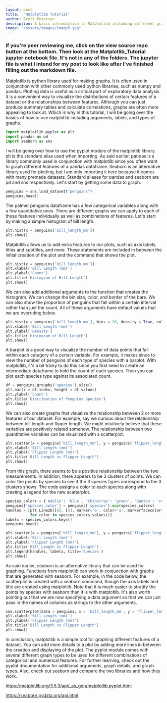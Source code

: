 ```yaml
---
layout: post
title:  "Matplotlib Tutorial"
author: Brett Pedersen
description: A basic introduction to Matplotlib including different graphs, arguments, and use with other libraries   
image: "/assets/images/image5.jpg"
---
```


### If you're peer reviewing me, click on the view source repo button at the bottom. Then look at the Matplotlib_Tutorial jupyter notebook file. It's not in any of the folders. The jupyter file is what I intend for my post to look like after I've finished filling out the markdown file.

Matplotlib is python library used for making graphs. It is often used in conjunction with other commonly used python libraries, such as numpy and pandas. Plotting data is useful as a critical part of exploratory data analysis. It is a convenient way to visualize the distributions of certain features of a dataset or the relationships between features. Although you can just produce summary tables and calculate correlations, graphs are often more appealing to look at. Which is why in this tutorial, I will be going over the basics of how to use matplotlib including arguments, labels, and types of graphs.

```python
import matplotlib.pyplot as plt
import pandas as pd
import seaborn as sns
```

I will be going over how to use the pyplot module of the matplotlib library. plt is the standard alias used when importing. As said earlier, pandas is a library commonly used in conjunction with matplotlib since you often want to graph different features of a pandas dataframe. Seaborn is an alternative library used for plotting, but I am only importing it here because it comes with many premade datasets. Standard aliases for pandas and seaborn are pd and sns respectively. Let's start by getting some data to graph.

```python
penguins = sns.load_dataset("penguins")
penguins.head()
```

The palmer penguins dataframe has a few categorical variables along with a few quantitative ones. There are different graphs we can apply to each of these features individually as well as combinations of features. Let's start by making a simple histogram of bill length.

```python
plt.hist(x = penguins['bill_length_mm'])
plt.show()
```

Matplotlib allows us to add extra features to our plots, such as axis labels, titles and subtitles, and more. These statements are included in between the initial creation of the plot and the command that shows the plot.

```python
plt.hist(x = penguins['bill_length_mm'])
plt.xlabel('Bill Length (mm)')
plt.ylabel('Count')
plt.title('Histogram of Bill Length')
plt.show()
```

We can also add additional arguments to the function that creates the histogram. We can change the bin size, color, and border of the bars. We can also show the proportion of penguins that fall within a certain interval rather than just the count. All of these arguments have default values that we are overriding below.

```python
plt.hist(x = penguins['bill_length_mm'], bins = 20, density = True, color = "green", edgecolor = "black")
plt.xlabel('Bill Length (mm)')
plt.ylabel('Density')
plt.title('Histogram of Bill Length')
plt.show()
```

A barplot is a good way to visualize the number of data points that fall within each category of a certain variable. For example, it makes since to view the number of penguins of each type of species with a barplot. With matplotlib, it's a bit tricky to do this since you first need to create an intermediate dataframe to hold the count of each species. Then you can plot each species type against its associated count.

```python
df = penguins.groupby('species').size()
plt.bar(x = df.index, height = df.values)
plt.ylabel('Count')
plt.title('Distribution of Penguins Species')
plt.show()
```

We can also create graphs that visualize the relationship between 2 or more features of our dataset. For example, say we curious about the relationship between bill length and flipper length. We might intuitively believe that these variables are positively related somehow. The relationship between two quantitative variables can be visualized with a scatterplot.

```python
plt.scatter(x = penguins['bill_length_mm'], y = penguins['flipper_length_mm'])
plt.xlabel('Bill Length (mm)')
plt.ylabel('Flipper Length (mm)')
plt.title('Bill Length vs Flipper Length')
plt.show()
```

From this graph, there seems to be a positive relationship between the two measurements. In addition, there appears to be 3 clusters of points. We can color the points by species to see if the 3 species types correspond to the 3 clusters shows. The code assigns a color to each species along with creating a legend for the new scatterplot.

```python
species_colors = {'Adelie': 'blue', 'Chinstrap': 'green', 'Gentoo': 'red'}
penguins['species_color'] = penguins['species'].map(species_colors)
handles = [plt.Line2D([0], [0], marker='o', color='w', markerfacecolor=color, markersize=10) 
           for color in species_colors.values()]
labels = species_colors.keys()
penguins.head()
```

```python
plt.scatter(x = penguins['bill_length_mm'], y = penguins['flipper_length_mm'], c = penguins['species_color'])
plt.xlabel('Bill Length (mm)')
plt.ylabel('Flipper Length (mm)')
plt.title('Bill Length vs Flipper Length')
plt.legend(handles, labels, title='Species')
plt.show()
```

As said earlier, seaborn is an alternative library that can be used for graphing. Functions from matplotlib can work in conjunction with graphs that are generated with seaborn. For example, in the code below, the scatterplot is created with a seaborn command, though the axis labels and title are created using matplotlib. Note that it is much easier to stratify the points by species with seaborn than it is with matplotlib. It's also worth pointing out that we are now specifying a data argument so that we can just pass in the names of columns as strings to the other arguments.

```python
sns.scatterplot(data = penguins, x = 'bill_length_mm', y = 'flipper_length_mm', hue = 'species')
plt.xlabel('Bill Length (mm)')
plt.ylabel('Flipper Length (mm)')
plt.title('Bill Length vs Flipper Length')
plt.show()
```

In conclusion, matplotlib is a simple tool for graphing different features of a dataset. You can add more details to a plot by adding more lines in between the creation and displaying of the plot. The pyplot module comes with several different graph types to be used for different combinations of categorical and numerical features. For further learning, check out the pyplot documentation for additional arguments, graph details, and graph types. Also, check out seaborn and compare the two libraries and how they work.

https://matplotlib.org/3.5.3/api/_as_gen/matplotlib.pyplot.html

https://seaborn.pydata.org/api.html